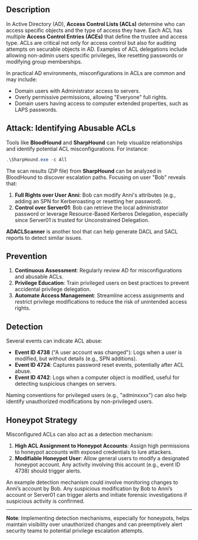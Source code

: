 ## Description
In Active Directory (AD), **Access Control Lists (ACLs)** determine who can access specific objects and the type of access they have. Each ACL has multiple **Access Control Entries (ACEs)** that define the trustee and access type. ACLs are critical not only for access control but also for auditing attempts on securable objects in AD. Examples of ACL delegations include allowing non-admin users specific privileges, like resetting passwords or modifying group memberships.

In practical AD environments, misconfigurations in ACLs are common and may include:
- Domain users with Administrator access to servers.
- Overly permissive permissions, allowing "Everyone" full rights.
- Domain users having access to computer extended properties, such as LAPS passwords.

## Attack: Identifying Abusable ACLs
Tools like **BloodHound** and **SharpHound** can help visualize relationships and identify potential ACL misconfigurations. For instance:
```powershell
.\SharpHound.exe -c All
```

The scan results (ZIP file) from **SharpHound** can be analyzed in BloodHound to discover escalation paths. Focusing on user "Bob" reveals that:
1. **Full Rights over User Anni**: Bob can modify Anni's attributes (e.g., adding an SPN for Kerberoasting or resetting her password).
2. **Control over Server01**: Bob can retrieve the local administrator password or leverage Resource-Based Kerberos Delegation, especially since Server01 is trusted for Unconstrained Delegation.

**ADACLScanner** is another tool that can help generate DACL and SACL reports to detect similar issues.

## Prevention
1. **Continuous Assessment**: Regularly review AD for misconfigurations and abusable ACLs.
2. **Privilege Education**: Train privileged users on best practices to prevent accidental privilege delegation.
3. **Automate Access Management**: Streamline access assignments and restrict privilege modifications to reduce the risk of unintended access rights.

## Detection
Several events can indicate ACL abuse:
- **Event ID 4738** ("A user account was changed"): Logs when a user is modified, but without details (e.g., SPN additions).
- **Event ID 4724**: Captures password reset events, potentially after ACL abuse.
- **Event ID 4742**: Logs when a computer object is modified, useful for detecting suspicious changes on servers.

Naming conventions for privileged users (e.g., "adminxxxx") can also help identify unauthorized modifications by non-privileged users.

## Honeypot Strategy
Misconfigured ACLs can also act as a detection mechanism:
1. **High ACL Assignment to Honeypot Accounts**: Assign high permissions to honeypot accounts with exposed credentials to lure attackers.
2. **Modifiable Honeypot User**: Allow general users to modify a designated honeypot account. Any activity involving this account (e.g., event ID 4738) should trigger alerts.

An example detection mechanism could involve monitoring changes to Anni’s account by Bob. Any suspicious modification by Bob to Anni’s account or Server01 can trigger alerts and initiate forensic investigations if suspicious activity is confirmed.

---
**Note**: Implementing detection mechanisms, especially for honeypots, helps maintain visibility over unauthorized changes and can preemptively alert security teams to potential privilege escalation attempts.
